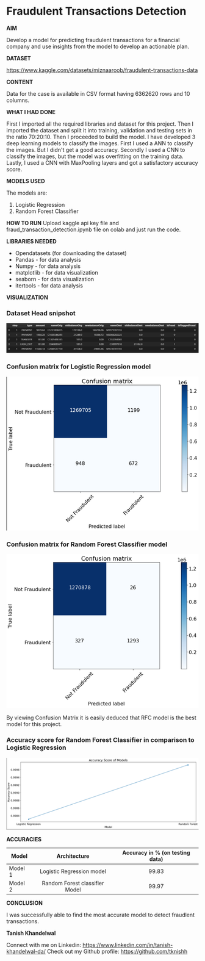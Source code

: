 # Fraudulent Transactions Detection

**AIM**

Develop a model for predicting fraudulent transactions for a financial company and use insights from the model to develop an actionable plan.

**DATASET**

https://www.kaggle.com/datasets/miznaaroob/fraudulent-transactions-data

**CONTENT**

Data for the case is available in CSV format having 6362620 rows and 10 columns.

**WHAT I HAD DONE**

First I imported all the required libraries and dataset for this project. Then I imported the dataset and split it into training, validation and testing sets in the ratio 70:20:10. Then I proceeded to build the model. I have developed 3 deep learning models to classify the images. First I used a ANN to classify the images. But I didn't get a good accuracy. Secondly I used a CNN to classify the images, but the model was overfitting on the training data. Lastly, I used a CNN with MaxPooling layers and got a satisfactory accuracy score.

**MODELS USED**

The models are:

1. Logistic Regression
2. Random Forest Classifier

**HOW TO RUN**
Upload kaggle api key file and fraud_transaction_detection.ipynb file on colab and just run the code.

**LIBRARIES NEEDED**

* Opendatasets (for downloading the dataset)
* Pandas - for data analysis
* Numpy - for data analysis
* matplotlib - for data visualization
* seaborn - for data visualization
* itertools - for data analysis

**VISUALIZATION**

### Dataset Head snipshot
![Dataset Head snipshot](../Images/Dataset%20head.png)

### Confusion matrix for Logistic Regression model
![Confusion matrix for Logistic Regression model](../Images/lr_cm.png)

### Confusion matrix for Random Forest Classifier model
![Confusion matrix for Random Forest Classifier model](../Images/rfc_cm.png)

By viewing Confusion Matrix it is easily deduced that RFC model is the best model for this project.

### Accuracy score for Random Forest Classifier in comparison to Logistic Regression
![Accuracy score for Random Forest Classifier in comparison to Logistic Regression](../Images/acc_com_lr_rfc.png)

**ACCURACIES**

| Model         | Architecture                      | Accuracy in % (on testing data) |
| ------------- |:---------------------------------:|:-------------:|
| Model 1       | Logistic Regression model         |99.83          |
| Model 2       | Random Forest classifier Model    |99.97          |


**CONCLUSION**

I was successfully able to find the most accurate model to detect fraudlent transactions.

**Tanish Khandelwal**

Connect with me on Linkedin: https://www.linkedin.com/in/tanish-khandelwal-da/
Check out my Github profile: https://github.com/tknishh